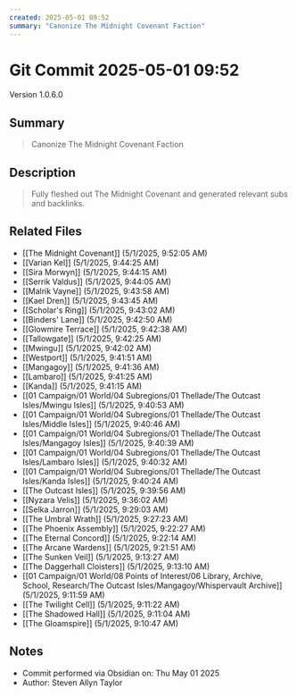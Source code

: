 ```yaml
---
created: 2025-05-01 09:52
summary: "Canonize The Midnight Covenant Faction"
---
```


# Git Commit 2025-05-01 09:52

Version 1.0.6.0

## Summary
> Canonize The Midnight Covenant Faction

## Description
> Fully fleshed out The Midnight Covenant and generated relevant subs and backlinks.

## Related Files
- [[The Midnight Covenant]] (5/1/2025, 9:52:05 AM)
- [[Varian Kel]] (5/1/2025, 9:44:25 AM)
- [[Sira Morwyn]] (5/1/2025, 9:44:15 AM)
- [[Serrik Valdus]] (5/1/2025, 9:44:05 AM)
- [[Malrik Vayne]] (5/1/2025, 9:43:58 AM)
- [[Kael Dren]] (5/1/2025, 9:43:45 AM)
- [[Scholar's Ring]] (5/1/2025, 9:43:02 AM)
- [[Binders' Lane]] (5/1/2025, 9:42:50 AM)
- [[Glowmire Terrace]] (5/1/2025, 9:42:38 AM)
- [[Tallowgate]] (5/1/2025, 9:42:25 AM)
- [[Mwingu]] (5/1/2025, 9:42:02 AM)
- [[Westport]] (5/1/2025, 9:41:51 AM)
- [[Mangagoy]] (5/1/2025, 9:41:36 AM)
- [[Lambaro]] (5/1/2025, 9:41:25 AM)
- [[Kanda]] (5/1/2025, 9:41:15 AM)
- [[01 Campaign/01 World/04 Subregions/01 Thellade/The Outcast Isles/Mwingu Isles]] (5/1/2025, 9:40:53 AM)
- [[01 Campaign/01 World/04 Subregions/01 Thellade/The Outcast Isles/Middle Isles]] (5/1/2025, 9:40:46 AM)
- [[01 Campaign/01 World/04 Subregions/01 Thellade/The Outcast Isles/Mangagoy Isles]] (5/1/2025, 9:40:39 AM)
- [[01 Campaign/01 World/04 Subregions/01 Thellade/The Outcast Isles/Lambaro Isles]] (5/1/2025, 9:40:32 AM)
- [[01 Campaign/01 World/04 Subregions/01 Thellade/The Outcast Isles/Kanda Isles]] (5/1/2025, 9:40:24 AM)
- [[The Outcast Isles]] (5/1/2025, 9:39:56 AM)
- [[Nyzara Velis]] (5/1/2025, 9:36:02 AM)
- [[Selka Jarron]] (5/1/2025, 9:29:03 AM)
- [[The Umbral Wrath]] (5/1/2025, 9:27:23 AM)
- [[The Phoenix Assembly]] (5/1/2025, 9:22:27 AM)
- [[The Eternal Concord]] (5/1/2025, 9:22:14 AM)
- [[The Arcane Wardens]] (5/1/2025, 9:21:51 AM)
- [[The Sunken Veil]] (5/1/2025, 9:13:27 AM)
- [[The Daggerhall Cloisters]] (5/1/2025, 9:13:10 AM)
- [[01 Campaign/01 World/08 Points of Interest/06 Library, Archive, School, Research/The Outcast Isles/Mangagoy/Whispervault Archive]] (5/1/2025, 9:11:59 AM)
- [[The Twilight Cell]] (5/1/2025, 9:11:22 AM)
- [[The Shadowed Hall]] (5/1/2025, 9:11:04 AM)
- [[The Gloamspire]] (5/1/2025, 9:10:47 AM)

## Notes
- Commit performed via Obsidian on: Thu May 01 2025
- Author: Steven Allyn Taylor


